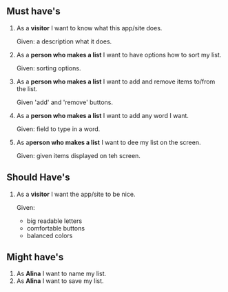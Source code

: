 ## Must have's

1. As a **visitor** I want to know what this app/site does.
   
    Given: a description what it does.

1. As a **person who makes a list** I want to have options how to sort my list.
   
   Given: sorting options.

2. As a **person who makes a list** I want to add and remove items to/from the list.
   
   Given 'add' and 'remove' buttons.

3. As a **person who makes a list** I want to add any word I want.
   
   Given: field to type in a word.
4. As a**person who makes a list** I want to dee my list on the screen.
   
   Given: given items displayed on teh screen.
## Should Have's
1. As a **visitor** I want the app/site to be nice.
    
    Given:
   * big readable letters
   * comfortable buttons
   * balanced colors
## Might have's
1. As **Alina** I want to name my list.
2. As **Alina** I want to save my list.


